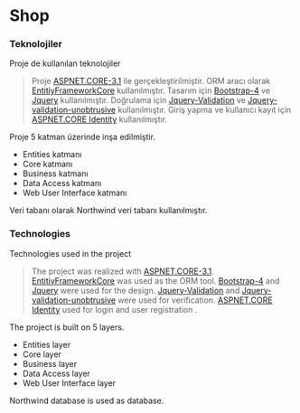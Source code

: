 # Shop
 




### Teknolojiler

Proje de kullanılan teknolojiler

> Proje [ASPNET.CORE-3.1](https://docs.microsoft.com/tr-tr/aspnet/core/?view=aspnetcore-3.1) ile gerçekleştirilmiştir.
> ORM aracı olarak [EntitiyFrameworkCore](https://docs.microsoft.com/en-us/ef/core/) kullanılmıştır.
> Tasarım için [Bootstrap-4](https://getbootstrap.com/) ve [Jquery](https://jquery.com/) kullanılmıştır.
> Doğrulama için [Jquery-Validation](https://jqueryvalidation.org/) ve [Jquery-validation-unobtrusive](https://www.nuget.org/packages/Microsoft.JQuery.Unobtrusive.Validation/) kullanılmıştır.
>Giriş yapma ve kullanıcı kayıt için [ASPNET.CORE Identity](https://docs.microsoft.com/en-us/aspnet/core/security/authentication/identity?view=aspnetcore-3.1&tabs=visual-studio) kullanılmıştır.


Proje 5 katman üzerinde inşa edilmiştir. 
* Entities katmanı
* Core katmanı
* Business katmanı
* Data Access katmanı
* Web User Interface katmanı


Veri tabanı olarak Northwind veri tabanı kullanılmıştır.





### Technologies

Technologies used in the project

> The project was realized with [ASPNET.CORE-3.1](https://docs.microsoft.com/en-us/aspnet/core/?view=aspnetcore-3.1).
> [EntitiyFrameworkCore](https://docs.microsoft.com/en-us/ef/core/) was used as the ORM tool.
> [Bootstrap-4](https://getbootstrap.com/) and [Jquery](https://jquery.com/) were used for the design.
> [Jquery-Validation](https://jqueryvalidation.org/) and [Jquery-validation-unobtrusive](https://www.nuget.org/packages/Microsoft.JQuery.Unobtrusive.Validation/) were used for verification.
> [ASPNET.CORE Identity](https://docs.microsoft.com/en-us/aspnet/core/security/authentication/identity?view=aspnetcore-3.1&tabs=visual-studio) used for login and user registration .


The project is built on 5 layers.
* Entities layer
* Core layer
* Business layer
* Data Access layer
* Web User Interface layer

Northwind database is used as database.
